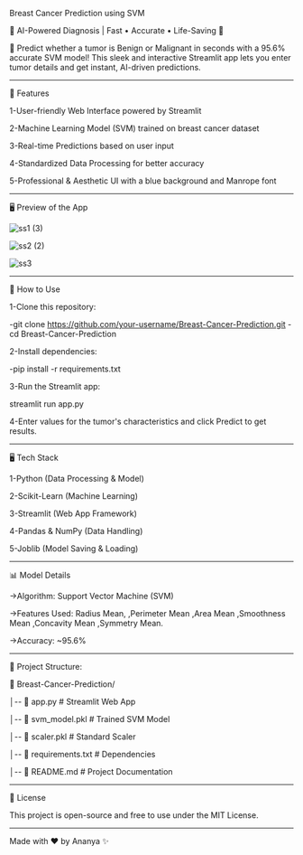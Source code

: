 Breast Cancer Prediction using SVM                                                                       


🚀 AI-Powered Diagnosis | Fast • Accurate • Life-Saving 💙

🔬 Predict whether a tumor is Benign or Malignant in seconds with a 95.6% accurate SVM model! This sleek and interactive Streamlit app lets you enter tumor details and get instant, AI-driven predictions.

---------------------------------------------------------------------------------------------------

🚀 Features

1-User-friendly Web Interface powered by Streamlit

2-Machine Learning Model (SVM) trained on breast cancer dataset

3-Real-time Predictions based on user input

4-Standardized Data Processing for better accuracy

5-Professional & Aesthetic UI with a blue background and Manrope font

---------------------------------------------------------------------------------------------------

🖥️ Preview of the App

![ss1 (3)](https://github.com/user-attachments/assets/3897807e-a717-4931-aa27-e7f496f56a41)

![ss2 (2)](https://github.com/user-attachments/assets/fc27597a-c5c5-48b3-9b98-20ed24bfd7c7)

![ss3](https://github.com/user-attachments/assets/60617bae-d0a7-4e43-b572-24d1b3708676)


--------------------------------------------------------------------------------------------------------------------------------------------------------------------------------------------------------------------


📌 How to Use

1-Clone this repository:

-git clone https://github.com/your-username/Breast-Cancer-Prediction.git
-cd Breast-Cancer-Prediction

2-Install dependencies:

-pip install -r requirements.txt

3-Run the Streamlit app:

streamlit run app.py

4-Enter values for the tumor's characteristics and click Predict to get results.

-------------------------------------------------------------------------------------------------

🖥️ Tech Stack

1-Python (Data Processing & Model)

2-Scikit-Learn (Machine Learning)

3-Streamlit (Web App Framework)

4-Pandas & NumPy (Data Handling)

5-Joblib (Model Saving & Loading)


-----------------------------------------------------------------------------------------------------

📊 Model Details

->Algorithm: Support Vector Machine (SVM)

->Features Used:
Radius Mean,
,Perimeter Mean
,Area Mean
,Smoothness Mean
,Concavity Mean
,Symmetry Mean.

->Accuracy: ~95.6%

------------------------------------------------------------------------------------------------


📂 Project Structure:


📁 Breast-Cancer-Prediction/

│-- 📄 app.py              # Streamlit Web App

│-- 📄 svm_model.pkl       # Trained SVM Model

│-- 📄 scaler.pkl          # Standard Scaler

│-- 📄 requirements.txt    # Dependencies

│-- 📄 README.md           # Project Documentation

-------------------------------------------------------------------------------------------------

📜 License

This project is open-source and free to use under the MIT License.

------------------------------------------------------------------------------------------------


Made with ❤️ by Ananya ✨






